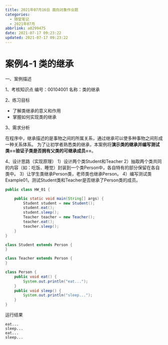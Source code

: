 ```yaml
---
title: 2021年07月16日 面向对象作业题
categories:
  - 随堂笔记
  - 2021年07月
abbrlink: a0299475
date: 2021-07-17 09:23:22
updated: 2021-07-17 09:23:22
---
```


# 案例4-1  类的继承

一、案例描述

1、考核知识点
编号：00104001
名称：类的继承

2、练习目标
- 了解类继承的意义和作用
- 掌握如何实现类的继承

3、需求分析

在程序中，继承描述的是事物之间的所属关系，通过继承可以使多种事物之间形成一种关系体系。
为了让初学者熟悉类的继承，本案例将**演示类的继承并编写测试类==验证子类是否拥有父类的可继承成员==**。

4、设计思路（实现原理）
1）设计两个类Student和Teacher
2）抽取两个类共同的内容（如：吃饭、睡觉）封装到一个类Person中，各自特有的部分保留在各自类中。
3）让学生类继承Person类，老师类也继承Person。
4）编写测试类Example01，测试Student类和Teacher是否继承了Person类的成员。

```java
public class HW_01 {

	public static void main(String[] args) {
		Student student = new Student();
		student.eat();
		student.sleep();
		Teacher teacher = new Teacher();
		teacher.eat();
		teacher.sleep();
	}
}

class Student extends Person {
}

class Teacher extends Person {
}

class Person {
	public void eat() {
		System.out.println("eat...");
	}
	public void sleep() {
		System.out.println("sleep...");
	}
}
```
运行结果
```
eat...
sleep...
eat...
sleep...
```